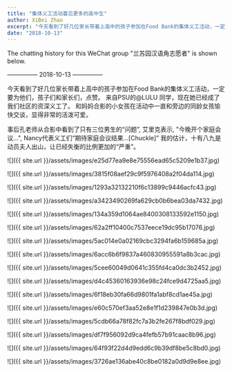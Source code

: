 ```yaml
---
title: "集体义工活动喜见更多的高中生"
author: XiBei Zhao
excerpt: "今天看到了好几位家长带着上高中的孩子参加在Food Bank的集体义工活动，一定要为他们，孩子们和家长们，点赞。 来自PSU的@LULU 同学，现在她已经成了我们社区的资深义工了。 和妈妈合影的小女孩在活动中一直和旁边的同龄女孩愉快交谈，显得非常的活泼可爱。"
date: "2018-10-13"
---
```


The chatting history for this WeChat group "兰苏园汉语角志愿者" is shown below.

—————  2018-10-13  —————

今天看到了好几位家长带着上高中的孩子参加在Food Bank的集体义工活动，一定要为他们，孩子们和家长们，点赞。 来自PSU的@LULU 同学，现在她已经成了我们社区的资深义工了。 和妈妈合影的小女孩在活动中一直和旁边的同龄女孩愉快交谈，显得非常的活泼可爱。

事后孔老师从合影中看到了只有三位男生的“问题”, 艾里克表示, "今晚开个家庭会议...", Nancy代表义工们“期待家庭会议结果...[Chuckle]” 我的估计，十有八九是动员夫人出山，让已经失衡的比例更加的“严重”。

![]({{ site.url }}/assets/images/e25d77ea9e8e75556ead65c5209e1b37.jpg)

![]({{ site.url }}/assets/images/3815f08aef29c9f5976408a2f04da114.jpg)

![]({{ site.url }}/assets/images/1293a32132210f6c13899c9446acfc43.jpg)

![]({{ site.url }}/assets/images/a3423490269fa629cb0b6bea03da7432.jpg)

![]({{ site.url }}/assets/images/134a359d1064ae8400308133592e1150.jpg)

![]({{ site.url }}/assets/images/62a2ff10400c7537eece19dc95b17076.jpg)

![]({{ site.url }}/assets/images/5ac014e0a02169cbc3294fa6b159685a.jpg)

![]({{ site.url }}/assets/images/6acc6b6f9837a460830955591a8b3cac.jpg)

![]({{ site.url }}/assets/images/5cee60049d0641c355fd4ca0dc3b2452.jpg)

![]({{ site.url }}/assets/images/d4c45360163936e98c24fce9d4725aa5.jpg)

![]({{ site.url }}/assets/images/6f18eb30fa66d9801fa1abf8cd1ae45a.jpg)

![]({{ site.url }}/assets/images/e60c570ef3aa52e8e1f1d239847e0b3d.jpg)

![]({{ site.url }}/assets/images/5cdb66a78f82fc7a3b2fe267f8bdf029.jpg)

![]({{ site.url }}/assets/images/df7f956092d9ca4fefb57b91caac8b96.jpg)

![]({{ site.url }}/assets/images/64f93f22d4d9edd6c9b39df8be5c8bd0.jpg)

![]({{ site.url }}/assets/images/3726ae136abe40c8be0182a0d9d9e8ee.jpg)
